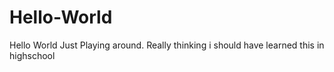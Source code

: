 # Hello-World
Hello World
Just Playing around.
Really thinking i should have learned this in highschool
